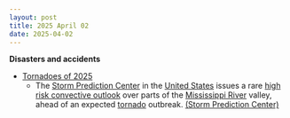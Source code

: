 ```yaml
---
layout: post
title: 2025 April 02
date: 2025-04-02
---
```



**Disasters and accidents**

* [Tornadoes of 2025](https://en.wikipedia.org/wiki/Tornadoes_of_2025 "Tornadoes of 2025")
  + The [Storm Prediction Center](https://en.wikipedia.org/wiki/Storm_Prediction_Center "Storm Prediction Center") in the [United States](https://en.wikipedia.org/wiki/United_States "United States") issues a rare [high risk convective outlook](https://en.wikipedia.org/wiki/List_of_Storm_Prediction_Center_high_risk_days "List of Storm Prediction Center high risk days") over parts of the [Mississippi River](https://en.wikipedia.org/wiki/Mississippi_River "Mississippi River") valley, ahead of an expected [tornado](https://en.wikipedia.org/wiki/Tornado "Tornado") outbreak. [(Storm Prediction Center)](https://www.spc.noaa.gov/products/outlook/archive/2025/day1otlk_20250402_1200.html)
